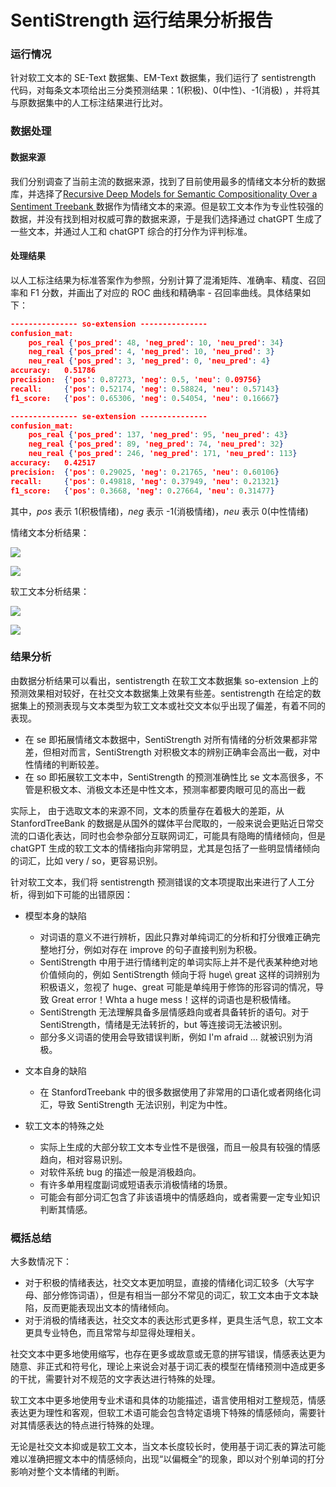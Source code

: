 # SentiStrength 运行结果分析报告

### 运行情况

针对软工文本的 SE-Text 数据集、EM-Text 数据集，我们运行了 sentistrength 代码，对每条文本项给出三分类预测结果：1(积极)、0(中性)、-1(消极) ，并将其与原数据集中的人工标注结果进行比对。

### 数据处理

#### 数据来源

我们分别调查了当前主流的数据来源，找到了目前使用最多的情绪文本分析的数据库，并选择了[Recursive Deep Models for Semantic Compositionality Over a Sentiment Treebank ](https://nlp.stanford.edu/sentiment/index.html)数据作为情绪文本的来源。但是软工文本作为专业性较强的数据，并没有找到相对权威可靠的数据来源，于是我们选择通过 chatGPT 生成了一些文本，并通过人工和 chatGPT 综合的打分作为评判标准。

#### 处理结果

以人工标注结果为标准答案作为参照，分别计算了混淆矩阵、准确率、精度、召回率和 F1 分数，并画出了对应的 ROC 曲线和精确率 - 召回率曲线。具体结果如下：

```json
--------------- so-extension ---------------
confusion_mat:
	pos_real {'pos_pred': 48, 'neg_pred': 10, 'neu_pred': 34}
	neg_real {'pos_pred': 4, 'neg_pred': 10, 'neu_pred': 3}
	neu_real {'pos_pred': 3, 'neg_pred': 0, 'neu_pred': 4}
accuracy:	0.51786
precision:	{'pos': 0.87273, 'neg': 0.5, 'neu': 0.09756}
recall:		{'pos': 0.52174, 'neg': 0.58824, 'neu': 0.57143}
f1_score:	{'pos': 0.65306, 'neg': 0.54054, 'neu': 0.16667}

--------------- se-extension ---------------
confusion_mat:
	pos_real {'pos_pred': 137, 'neg_pred': 95, 'neu_pred': 43}
	neg_real {'pos_pred': 89, 'neg_pred': 74, 'neu_pred': 32}
	neu_real {'pos_pred': 246, 'neg_pred': 171, 'neu_pred': 113}
accuracy:	0.42517
precision:	{'pos': 0.29025, 'neg': 0.21765, 'neu': 0.60106}
recall:		{'pos': 0.49818, 'neg': 0.37949, 'neu': 0.21321}
f1_score:	{'pos': 0.3668, 'neg': 0.27664, 'neu': 0.31477}
```

其中，*pos* 表示 1(积极情绪)，*neg* 表示 -1(消极情绪)，*neu* 表示 0(中性情绪)

情绪文本分析结果：

![](./assets/PR-se.png)

![](./assets/ROC-se.png)

软工文本分析结果：

![](./assets/ROC-so.png)

![](./assets/PR-so.png)

### 结果分析

由数据分析结果可以看出，sentistrength 在软工文本数据集 so-extension 上的预测效果相对较好，在社交文本数据集上效果有些差。sentistrength 在给定的数据集上的预测表现与文本类型为软工文本或社交文本似乎出现了偏差，有着不同的表现。

- 在 se 即拓展情绪文本数据中，SentiStrength 对所有情绪的分析效果都非常差，但相对而言，SentiStrength 对积极文本的辨别正确率会高出一截，对中性情绪的判断较差。
- 在 so 即拓展软工文本中，SentiStrength 的预测准确性比 se 文本高很多，不管是积极文本、消极文本还是中性文本，预测率都要肉眼可见的高出一截

实际上，  由于选取文本的来源不同，文本的质量存在着极大的差距，从 StanfordTreeBank 的数据是从国外的媒体平台爬取的，一般来说会更贴近日常交流的口语化表达，同时也会参杂部分互联网词汇，可能具有隐晦的情绪倾向，但是 chatGPT 生成的软工文本的情绪指向非常明显，尤其是包括了一些明显情绪倾向的词汇，比如 very / so，更容易识别。

针对软工文本，我们将 sentistrength 预测错误的文本项提取出来进行了人工分析，得到如下可能的出错原因：

- 模型本身的缺陷

  - 对词语的意义不进行辨析，因此只靠对单纯词汇的分析和打分很难正确完整地打分，例如对存在 improve 的句子直接判别为积极。
  - SentiStrength 中用于进行情绪判定的单词实际上并不是代表某种绝对地价值倾向的，例如 SentiStrength 倾向于将 huge\ great 这样的词辨别为积极语义，忽视了 huge、great 可能是单纯用于修饰的形容词的情况，导致 Great error！Whta a huge mess！这样的词语也是积极情绪。
  - SentiStrength 无法理解具备多层情感趋向或者具备转折的语句。对于 SentiStrength，情绪是无法转折的，but 等连接词无法被识别。
  - 部分多义词语的使用会导致错误判断，例如 I'm afraid ... 就被识别为消极。
- 文本自身的缺陷

  - 在 StanfordTreebank 中的很多数据使用了非常用的口语化或者网络化词汇，导致 SentiStrength 无法识别，判定为中性。
- 软工文本的特殊之处
  - 实际上生成的大部分软工文本专业性不是很强，而且一般具有较强的情感趋向，相对容易识别。
  - 对软件系统 bug 的描述一般是消极趋向。
  - 有许多单用程度副词或短语表示消极情绪的场景。
  - 可能会有部分词汇包含了非该语境中的情感趋向，或者需要一定专业知识判断其情感。

### 概括总结

大多数情况下：

- 对于积极的情绪表达，社交文本更加明显，直接的情绪化词汇较多（大写字母、部分修饰词语），但是有相当一部分不常见的词汇，软工文本由于文本缺陷，反而更能表现出文本的情绪倾向。
- 对于消极的情绪表达，社交文本的表达形式更多样，更具生活气息，软工文本更具专业特色，而且常常与却显得处理相关。

社交文本中更多地使用缩写，也存在更多或故意或无意的拼写错误，情感表达更为随意、非正式和符号化，理论上来说会对基于词汇表的模型在情绪预测中造成更多的干扰，需要针对不规范的文字表达进行特殊的处理。

软工文本中更多地使用专业术语和具体的功能描述，语言使用相对工整规范，情感表达更为理性和客观，但软工术语可能会包含特定语境下特殊的情感倾向，需要针对其情感表达的特点进行特殊的处理。

无论是社交文本抑或是软工文本，当文本长度较长时，使用基于词汇表的算法可能难以准确把握文本中的情感倾向，出现“以偏概全”的现象，即以对个别单词的打分影响对整个文本情绪的判断。
